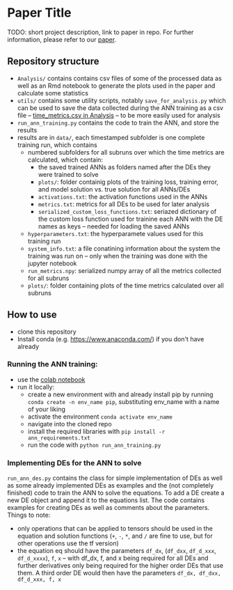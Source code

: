 # Paper Title
TODO: short project description, link to paper in repo.
For further information, please refer to our [paper](../blob/master/paper).

## Repository structure
- `Analysis/` contains contains csv files of some of the processed data as well as an Rmd notebook to generate the plots used in the paper and calculate some statistics
- `utils/` contains some utility scripts, notably `save_for_analysis.py` which can be used to save the data collected during the ANN training as a csv file – [time_metrics.csv in Analysis](../blob/main/Analysis/time_metrics.csv) – to be more easily used for analysis
- `run_ann_training.py` contains the code to train the ANN, and store the results
- results are in `data/`, each timestamped subfolder is one complete training run, which contains
  - numbered subfolders for all subruns over which the time metrics are calculated, which contain:
    - the saved trained ANNs as folders named after the DEs they were trained to solve
    - `plots/`: folder containig plots of the training loss, training error, and model solution vs. true solution for all ANNs/DEs
    - `activations.txt`: the activation functions used in the ANNs
    - `metrics.txt`: metrics for all DEs to be used for later analysis
    - `serialized_custom_loss_functions.txt`: seriazed dictionary of the custom loss function used for trainine each ANN with the DE names as keys – needed for loading the saved ANNs
  - `hyperparameters.txt`: the hyperparamete values used for this training run
  - `system_info.txt`: a file conatining information about the system the training was run on – only when the training was done with the jupyter notebook
  - `run_metrics.npy`: serialized numpy array of all the metrics collected for all subruns 
  - `plots/`: folder containing plots of the time metrics calculated over all subruns
  
## How to use
- clone this repository
- Install conda (e.g. https://www.anaconda.com/) if you don't have already

### Running the ANN training:
  - use the [colab notebook](https://colab.research.google.com/drive/1NwvXcDmwGfrzuEHoj2G883BXYrahjgft?usp=sharing)
  - run it locally:
    - create a new environment with and already install pip by running `conda create -n env_name pip`, substituting env_name with a name of your liking
    - activate the environment `conda activate env_name`
    - navigate into the cloned repo
    - install the required libraries with `pip install -r ann_requirements.txt`
    - run the code with `python run_ann_training.py`


### Implementing DEs for the ANN to solve
`run_ann_des.py` contains the class for simple implementation of DEs as well as some already implemented DEs as examples and the (not completely finished) code to train the ANN to solve the equations.
To add a DE create a new DE object and append it to the equations list. The code contains examples for creating DEs as well as comments about the parameters.
Things to note:
- only operations that can be applied to tensors should be used in the equation and solution functions (`+`, `-`, `*`, and `/` are fine to use, but for other operations use the tf version)
- the equation eq should have the parameters `df_dx`, (`df_dxx`, `df_d_xxx`, `df_d_xxxx`), `f`, `x`  – with df_dx, f, and x being required for all DEs and further derivatives only being required for the higher order DEs that use them. A third order DE would then have the parameters `df_dx, df_dxx, df_d_xxx, f, x`
